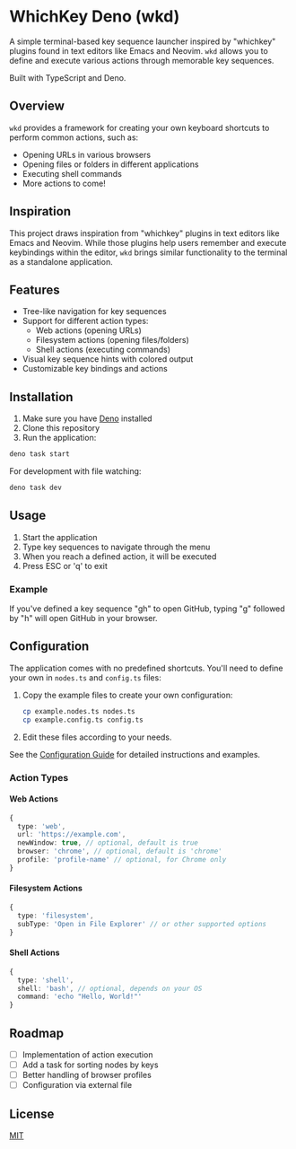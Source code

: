 # WhichKey Deno (wkd)

A simple terminal-based key sequence launcher inspired by "whichkey" plugins found in text editors like Emacs and Neovim. `wkd` allows you to define and execute various actions through memorable key sequences.

Built with TypeScript and Deno.

## Overview

`wkd` provides a framework for creating your own keyboard shortcuts to perform common actions, such as:

- Opening URLs in various browsers
- Opening files or folders in different applications
- Executing shell commands
- More actions to come!

## Inspiration

This project draws inspiration from "whichkey" plugins in text editors like Emacs and Neovim. While those plugins help users remember and execute keybindings within the editor, `wkd` brings similar functionality to the terminal as a standalone application.

## Features

- Tree-like navigation for key sequences
- Support for different action types:
  - Web actions (opening URLs)
  - Filesystem actions (opening files/folders)
  - Shell actions (executing commands)
- Visual key sequence hints with colored output
- Customizable key bindings and actions

## Installation

1. Make sure you have [Deno](https://deno.land/) installed
2. Clone this repository
3. Run the application:

```bash
deno task start
```

For development with file watching:

```bash
deno task dev
```

## Usage

1. Start the application
2. Type key sequences to navigate through the menu
3. When you reach a defined action, it will be executed
4. Press ESC or 'q' to exit

### Example

If you've defined a key sequence "gh" to open GitHub, typing "g" followed by "h" will open GitHub in your browser.

## Configuration

The application comes with no predefined shortcuts. You'll need to define your own in `nodes.ts` and `config.ts` files:

1. Copy the example files to create your own configuration:
   ```bash
   cp example.nodes.ts nodes.ts
   cp example.config.ts config.ts
   ```

2. Edit these files according to your needs.

See the [Configuration Guide](CONFIGURATION.md) for detailed instructions and examples.

### Action Types

#### Web Actions

```typescript
{
  type: 'web',
  url: 'https://example.com',
  newWindow: true, // optional, default is true
  browser: 'chrome', // optional, default is 'chrome'
  profile: 'profile-name' // optional, for Chrome only
}
```

#### Filesystem Actions

```typescript
{
  type: 'filesystem',
  subType: 'Open in File Explorer' // or other supported options
}
```

#### Shell Actions

```typescript
{
  type: 'shell',
  shell: 'bash', // optional, depends on your OS
  command: 'echo "Hello, World!"'
}
```

## Roadmap

- [ ] Implementation of action execution
- [ ] Add a task for sorting nodes by keys
- [ ] Better handling of browser profiles
- [ ] Configuration via external file

## License

[MIT](LICENSE)
